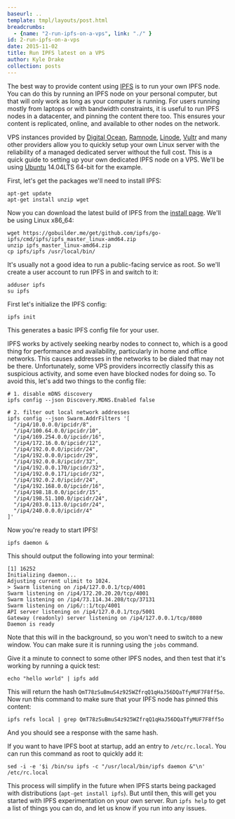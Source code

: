 ```yaml
---
baseurl: ..
template: tmpl/layouts/post.html
breadcrumbs:
  - {name: "2-run-ipfs-on-a-vps", link: "./" }
id: 2-run-ipfs-on-a-vps
date: 2015-11-02
title: Run IPFS latest on a VPS
author: Kyle Drake
collection: posts
---
```


The best way to provide content using [IPFS](https://ipfs.io) is to run your own IPFS node. You can do this by running an IPFS node on your personal computer, but that will only work as long as your computer is running. For users running mostly from laptops or with bandwidth constraints, it is useful to run IPFS nodes in a datacenter, and pinning the content there too. This ensures your content is replicated, online, and available to other nodes on the network.

VPS instances provided by [Digital Ocean](https://www.digitalocean.com/), [Ramnode](http://ramnode.com/), [Linode](https://www.linode.com/), [Vultr](https://www.vultr.com/) and many other providers allow you to quickly setup your own Linux server with the reliability of a managed dedicated server without the full cost. This is a quick guide to setting up your own dedicated IPFS node on a VPS. We'll be using [Ubuntu](http://www.ubuntu.com/) 14.04LTS 64-bit for the example.

First, let's get the packages we'll need to install IPFS:

    apt-get update
    apt-get install unzip wget

Now you can download the latest build of IPFS from the [install page](https://ipfs.io/docs/install/). We'll be using Linux x86_64:

    wget https://gobuilder.me/get/github.com/ipfs/go-ipfs/cmd/ipfs/ipfs_master_linux-amd64.zip
    unzip ipfs_master_linux-amd64.zip
    cp ipfs/ipfs /usr/local/bin/

It's usually not a good idea to run a public-facing service as root. So we'll create a user account to run IPFS in and switch to it:

    adduser ipfs
    su ipfs

First let's initialize the IPFS config:

    ipfs init

This generates a basic IPFS config file for your user.

IPFS works by actively seeking nearby nodes to connect to, which is a good thing for performance and availability, particularly in home and office networks. This causes addresses in the networks to be dialed that may not be there. Unfortunately, some VPS providers incorrectly classify this as suspicious activity, and some even have blocked nodes for doing so. To avoid this, let's add two things to the config file:

    # 1. disable mDNS discovery
    ipfs config --json Discovery.MDNS.Enabled false

    # 2. filter out local network addresses
    ipfs config --json Swarm.AddrFilters '[
      "/ip4/10.0.0.0/ipcidr/8",
      "/ip4/100.64.0.0/ipcidr/10",
      "/ip4/169.254.0.0/ipcidr/16",
      "/ip4/172.16.0.0/ipcidr/12",
      "/ip4/192.0.0.0/ipcidr/24",
      "/ip4/192.0.0.0/ipcidr/29",
      "/ip4/192.0.0.8/ipcidr/32",
      "/ip4/192.0.0.170/ipcidr/32",
      "/ip4/192.0.0.171/ipcidr/32",
      "/ip4/192.0.2.0/ipcidr/24",
      "/ip4/192.168.0.0/ipcidr/16",
      "/ip4/198.18.0.0/ipcidr/15",
      "/ip4/198.51.100.0/ipcidr/24",
      "/ip4/203.0.113.0/ipcidr/24",
      "/ip4/240.0.0.0/ipcidr/4"
    ]'

Now you're ready to start IPFS!

    ipfs daemon &

This should output the following into your terminal:

    [1] 16252
    Initializing daemon...
    Adjusting current ulimit to 1024.
    > Swarm listening on /ip4/127.0.0.1/tcp/4001
    Swarm listening on /ip4/172.20.20.20/tcp/4001
    Swarm listening on /ip4/73.114.34.208/tcp/37131
    Swarm listening on /ip6/::1/tcp/4001
    API server listening on /ip4/127.0.0.1/tcp/5001
    Gateway (readonly) server listening on /ip4/127.0.0.1/tcp/8080
    Daemon is ready

Note that this will in the background, so you won't need to switch to a new window. You can make sure it is running using the `jobs` command.

Give it a minute to connect to some other IPFS nodes, and then test that it's working by running a quick test:

    echo "hello world" | ipfs add

This will return the hash `QmT78zSuBmuS4z925WZfrqQ1qHaJ56DQaTfyMUF7F8ff5o`. Now run this command to make sure that your IPFS node has pinned this content:

    ipfs refs local | grep QmT78zSuBmuS4z925WZfrqQ1qHaJ56DQaTfyMUF7F8ff5o

And you should see a response with the same hash.

If you want to have IPFS boot at startup, add an entry to `/etc/rc.local`. You can run this command as root to quickly add it:

    sed -i -e '$i /bin/su ipfs -c "/usr/local/bin/ipfs daemon &"\n' /etc/rc.local

This process will simplify in the future when IPFS starts being packaged with distributions (`apt-get install ipfs`). But until then, this will get you started with IPFS experimentation on your own server. Run `ipfs help` to get a list of things you can do, and let us know if you run into any issues.

